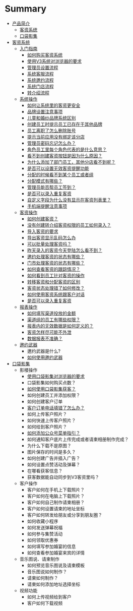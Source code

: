 # Summary

* [产品简介](README.md)
  * [客资系统](ke-zi-xi-tong.md)
  * [口袋影集](kou-dai-ying-ji.md)
* [客资系统](chapter1.md)
  * [入门指南](ru-men-zhi-nan.md)
    * [如何购买客资系统](如何购买客资系统.md)
    * [使用V3系统对浏览器的要求](使用V3系统对浏览器的要求.md)
    * [管理员设置流程](管理员设置流程.md)
    * [系统客服流程](系统客服流程.md)
    * [系统邀约流程](系统邀约流程.md)
    * [系统门店流程](系统门店流程.md)
    * [转介绍流程](转介绍流程.md)
  * [系统操作](www.md)
    * [如何让系统里的客资更安全](如何让系统里的客资更安全.md)
    * [品牌设置注意事项](品牌设置注意事项.md)
    * [儿童和婚纱品牌系统区别](儿童和婚纱品牌系统区别.md)
    * [创建员工时提示员工已存在于其他品牌](创建员工时提示员工已存在于其他品牌.md)
    * [员工离职了怎么删除账号](员工离职了怎么删除账号.md)
    * [提示当前应用没有绑定该分店](提示当前应用没有绑定该分店.md)
    * [管理员密码忘记怎么办？](管理员密码忘记怎么办？.md)
    * [角色员工里每个角色代表的是什么意思？](角色员工里每个角色代表的是什么意思？.md)
    * [看不到创建客资按钮是因为什么原因？](看不到创建客资按钮是因为什么原因？.md)
    * [为什么添加了部门员工，其他分店看不到呢？](为什么添加了部门员工，其他分店看不到呢？.md)
    * [是否可以设置无效客资提醒功能](是否可以设置无效客资提醒功能.md)
    * [分配的时候看不到某个员工或者组](分配的时候看不到某个员工或者组.md)
    * [分配模式有哪些？](分配模式有哪些？.md)
    * [管理员能否帮员工签到？](管理员能否帮员工签到？.md)
    * [是否可以录入重复客资](是否可以录入重复客资.md)
    * [自定义字段为什么没有显示在客资列表里？](自定义字段为什么没有显示在客资列表里？.md)
    * [手机端提醒注意事项](手机端提醒注意事项.md)
  * [客资操作](ke-zi-cao-zuo.md)
    * [如何创建客资？](如何创建客资？.md)
    * [没有创建转介绍客资权限的员工如何录入？](没有创建转介绍客资权限的员工如何录入？.md)
    * [导入客资的要求](导入客资的要求.md)
    * [导出客资显示乱码怎么办](导出客资显示乱码怎么办.md)
    * [可以批量处理客资吗？](可以批量处理客资吗？.md)
    * [昨天录入的客资今天登陆怎么看不到？](昨天录入的客资今天登陆怎么看不到？.md)
    * [邀约处理客资的状态有哪些？](邀约处理客资的状态有哪些？.md)
    * [门市处理客资的状态有哪些？](门市处理客资的状态有哪些？.md)
    * [如何查看客资的跟踪情况？](如何查看客资的跟踪情况？.md)
    * [如何看到员工针对客资的操作](如何看到员工针对客资的操作.md)
    * [转移客资和分配客资的区别](转移客资和分配客资的区别.md)
    * [客资状态处理错了如何修改？](客资状态处理错了如何修改？.md)
    * [如何使用客资系统跟客户对话](如何使用客资系统跟客户对话.md)
    * [是否可以录入重复客资](是否可以录入重复客资.md)
  * [报表操作](bao-biao-cao-zuo.md)
    * [如何填写渠道投放的金额](bao-biao-cao-zuo/ru-he-tian-xie-qu-dao-tou-fang-de-jin-e.md)
    * [渠道组的员工有哪些权限？](bao-biao-cao-zuo/qu-dao-zu-de-yuan-gong-you-na-xie-quan-xian-ff1f.md)
    * [报表内的无效数据是如何定义的？](bao-biao-cao-zuo/bao-biao-nei-de-wu-xiao-shu-ju-shi-ru-he-ding-yi-de-ff1f.md)
    * [客资怎样尽可能不外泄](bao-biao-cao-zuo/ke-zi-zen-yang-jin-ke-neng-bu-wai-xie.md)
    * [数据报表不准确？](bao-biao-cao-zuo/shu-ju-bao-biao-bu-zhun-que-ff1f.md)
  * [邀约武器](yao-yue-wu-qi.md)
    * 邀约武器是什么?
    * [如何使用邀约武器](yao-yue-wu-qi/yao-yue-wu-qi-shi-shi-4e483f.md)
* [口袋影集](kou-dai-ying-ji1.md)
  * 影楼操作
    * [使用口袋影集对浏览器的要求](shi-yong-kou-dai-ying-ji-dui-liu-lan-qi-de-yao-qiu.md)
    * 口袋影集如何购买点数？
    * [如何使用口袋影集获客？](ru-he-shi-yong-kou-dai-ying-ji-huo-ke-ff1f.md)
    * 如何创建员工并添加权限？
    * 如何创建客户订单
    * [客户订单电话填错了怎么办？](shi-yong-kou-dai-ying-ji-dui-liu-lan-qi-de-yao-qiu/ke-hu-ding-dan-dian-hua-tian-cuo-le-zen-yao-ban-ff1f.md)
    * 如何上传客户照片？
    * 如何快速上传客户照片？
    * 如何给到客户照片？
    * [如何添加公众号菜单指引？](ru-he-gei-dao-ke-hu-zhao-pian-ff1f.md)
    * 如何通知客户底片上传完成或者请柬相册制作完成？
    * 为什么下载不是原图？
    * 图片保存的时间是多久？
    * 如何创建广告并插入广告？
    * 如何设置点赞活动及弹幕？
    * 在哪看获客信息？
    * 获客数据能自动同步到V3客资里吗？
  * 客户操作
    * 客户如何在手机上下载照片？
    * 客户如何在电脑上下载照片？
    * 客户如何自己制作请柬相册？
    * 客户如何设置请柬的地址坐标
    * 客户如何转发给朋友或分享到朋友圈？
    * 如何收藏小程序
    * 如何发送弹幕祝福
    * 如何参与集赞活动
    * 如何领取优惠券
    * 如何填写参加婚宴的信息
    * 如何查看参加婚宴来宾的详情
  * 音乐图说、请柬制作
    * 如何预览音乐图说及请柬模板
    * 音乐图说如何制作？
    * 请柬如何制作？
    * 请柬如何添加地址选择坐标
  * 视频功能
    * 如何上传视频给到客户
    * 客户如何下载视频

